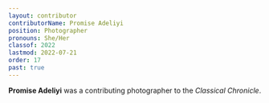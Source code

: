 ```yaml
---
layout: contributor
contributorName: Promise Adeliyi
position: Photographer
pronouns: She/Her
classof: 2022
lastmod: 2022-07-21
order: 17
past: true
---
```

**Promise Adeliyi** was a contributing photographer to the *Classical Chronicle*.
